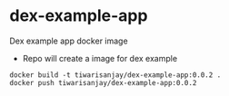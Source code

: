 # dex-example-app
Dex example app docker image
- Repo will create a image for dex example
```
docker build -t tiwarisanjay/dex-example-app:0.0.2 .
docker push tiwarisanjay/dex-example-app:0.0.2
```
